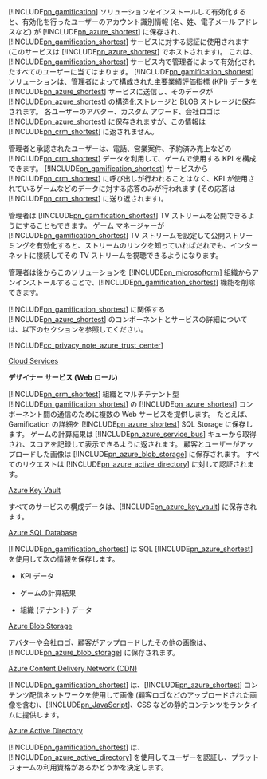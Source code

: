 [!INCLUDE[pn_gamification](pn-gamification.md)] ソリューションをインストールして有効化すると、有効化を行ったユーザーのアカウント識別情報 (名、姓、電子メール アドレスなど) が [!INCLUDE[pn_azure_shortest](pn-azure-shortest.md)] に保存され、[!INCLUDE[pn_gamification_shortest](pn-gamification-shortest.md)] サービスに対する認証に使用されます (このサービスは [!INCLUDE[pn_azure_shortest](pn-azure-shortest.md)] でホストされます)。 これは、[!INCLUDE[pn_gamification_shortest](pn-gamification-shortest.md)] サービス内で管理者によって有効化されたすべてのユーザーに当てはまります。 [!INCLUDE[pn_gamification_shortest](pn-gamification-shortest.md)] ソリューションは、管理者によって構成された主要業績評価指標 (KPI) データを [!INCLUDE[pn_azure_shortest](pn-azure-shortest.md)] サービスに送信し、そのデータが [!INCLUDE[pn_azure_shortest](pn-azure-shortest.md)] の構造化ストレージと BLOB ストレージに保存されます。  各ユーザーのアバター、カスタム アワード、会社ロゴは [!INCLUDE[pn_azure_shortest](pn-azure-shortest.md)] に保存されますが、この情報は [!INCLUDE[pn_crm_shortest](pn-crm-shortest.md)] に返されません。  
  
管理者と承認されたユーザーは、電話、営業案件、予約済み売上などの [!INCLUDE[pn_crm_shortest](pn-crm-shortest.md)] データを利用して、ゲームで使用する KPI を構成できます。 [!INCLUDE[pn_gamification_shortest](pn-gamification-shortest.md)] サービスから [!INCLUDE[pn_crm_shortest](pn-crm-shortest.md)] に呼び出しが行われることはなく、KPI が使用されているゲームなどのデータに対する応答のみが行われます (その応答は [!INCLUDE[pn_crm_shortest](pn-crm-shortest.md)] に送り返されます)。  
  
管理者は [!INCLUDE[pn_gamification_shortest](pn-gamification-shortest.md)] TV ストリームを公開できるようにすることもできます。 ゲーム マネージャーが [!INCLUDE[pn_gamification_shortest](pn-gamification-shortest.md)] TV ストリームを設定して公開ストリーミングを有効化すると、ストリームのリンクを知っていればだれでも、インターネットに接続してその TV ストリームを視聴できるようになります。  
  
管理者は後からこのソリューションを [!INCLUDE[pn_microsoftcrm](pn-microsoftcrm.md)] 組織からアンインストールすることで、[!INCLUDE[pn_gamification_shortest](pn-gamification-shortest.md)] 機能を削除できます。  
  
[!INCLUDE[pn_gamification_shortest](pn-gamification-shortest.md)] に関係する [!INCLUDE[pn_azure_shortest](pn-azure-shortest.md)] のコンポーネントとサービスの詳細については、以下のセクションを参照してください。  
  
[!INCLUDE[cc_privacy_note_azure_trust_center](cc-privacy-note-azure-trust-center.md)]  
  
[Cloud Services](https://azure.microsoft.com/services/cloud-services/)  
  
 **デザイナー サービス (Web ロール)**  
  
[!INCLUDE[pn_crm_shortest](pn-crm-shortest.md)] 組織とマルチテナント型 [!INCLUDE[pn_gamification_shortest](pn-gamification-shortest.md)] の [!INCLUDE[pn_azure_shortest](pn-azure-shortest.md)] コンポーネント間の通信のために複数の Web サービスを提供します。 たとえば、Gamification の詳細を [!INCLUDE[pn_azure_shortest](pn-azure-shortest.md)] SQL Storage に保存します。  ゲームの計算結果は [!INCLUDE[pn_azure_service_bus](pn-azure-service-bus.md)] キューから取得され、スコアを記録して表示できるように返されます。  顧客とユーザーがアップロードした画像は [!INCLUDE[pn_azure_blob_storage](pn-azure-blob-storage.md)] に保存されます。 すべてのリクエストは [!INCLUDE[pn_azure_active_directory](pn-azure-active-directory.md)] に対して認証されます。  
  
[Azure Key Vault](https://azure.microsoft.com/services/key-vault/)  
  
すべてのサービスの構成データは、[!INCLUDE[pn_azure_key_vault](pn-azure-key-vault.md)] に保存されます。  
  
[Azure SQL Database](https://azure.microsoft.com/services/sql-database/)  
  
[!INCLUDE[pn_gamification_shortest](pn-gamification-shortest.md)] は SQL [!INCLUDE[pn_azure_shortest](pn-azure-shortest.md)] を使用して次の情報を保存します。  
  
- KPI データ  
  
- ゲームの計算結果  
  
- 組織 (テナント) データ  
  
[Azure Blob Storage](https://azure.microsoft.com/services/storage/)  
  
アバターや会社ロゴ、顧客がアップロードしたその他の画像は、[!INCLUDE[pn_azure_blob_storage](pn-azure-blob-storage.md)] に保存されます。  
  
[Azure Content Delivery Network (CDN)](https://azure.microsoft.com/services/cdn/)  
  
[!INCLUDE[pn_gamification_shortest](pn-gamification-shortest.md)] は、[!INCLUDE[pn_azure_shortest](pn-azure-shortest.md)] コンテンツ配信ネットワークを使用して画像 (顧客ロゴなどのアップロードされた画像を含む)、[!INCLUDE[pn_JavaScript](pn-javascript.md)]、CSS などの静的コンテンツをランタイムに提供します。  
  
[Azure Active Directory](https://azure.microsoft.com/services/active-directory/)  
  
[!INCLUDE[pn_gamification_shortest](pn-gamification-shortest.md)] は、[!INCLUDE[pn_azure_active_directory](pn-azure-active-directory.md)] を使用してユーザーを認証し、プラットフォームの利用資格があるかどうかを決定します。
